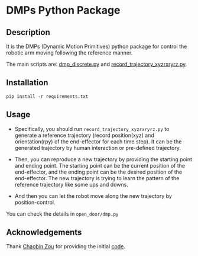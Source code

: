DMPs Python Package
=======================================

## Description
It is the DMPs (Dynamic Motion Primitives) python package for control the robotic arm moving following the reference manner.

The main scripts are: [dmp_discrete.py](dmp_discrete.py) and [record_trajectory_xyzrxryrz.py](record_trajectory_xyzrxryrz.py]).

## Installation
```
pip install -r requirements.txt
```

## Usage
- Specifically, you should run `record_trajectory_xyzrxryrz.py` to generate a reference trajectory (record position(xyz) and orientation(rpy) of the end-effector for each time step). 
It can be the generated trajectory by human interaction or pre-defined trajectory.

- Then, you can reproduce a new trajectory by providing the starting point and ending point. The starting point can be the current position of the end-effector, and the ending point can be the desired position of the end-effector. The new trajectory is trying to learn the pattern of the reference trajectory like some ups and downs.

- And then you can let the robot move along the new trajectory by position-control.

You can check the details in `open_door/dmp.py`

## Acknowledgements
Thank [Chaobin Zou](https://github.com/chauby) for providing the initial [code](https://github.com/chauby/PyDMPs_Chauby).